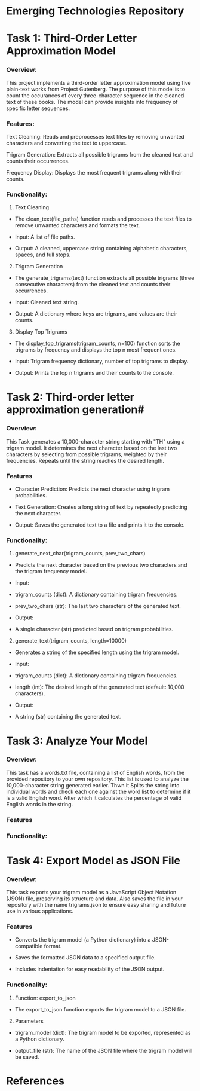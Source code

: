 # Emerging Technologies Repository

# Task 1: Third-Order Letter Approximation Model

### Overview:
This project implements a third-order letter approximation model using five plain-text works from Project Gutenberg. 
The purpose of this model is to count the occurances of every three-character sequence in the cleaned text of these books.
The model can provide insights into frequency of specific letter sequences. 

### Features:

Text Cleaning: Reads and preprocesses text files by removing unwanted characters and converting the text to uppercase.

Trigram Generation: Extracts all possible trigrams from the cleaned text and counts their occurrences.

Frequency Display: Displays the most frequent trigrams along with their counts.

### Functionality:
1. Text Cleaning

- The clean_text(file_paths) function reads and processes the text files to remove unwanted characters and formats the text.

- Input: A list of file paths.

- Output: A cleaned, uppercase string containing alphabetic characters, spaces, and full stops.

2. Trigram Generation

- The generate_trigrams(text) function extracts all possible trigrams (three consecutive characters) from the cleaned text and counts their occurrences.

- Input: Cleaned text string.

- Output: A dictionary where keys are trigrams, and values are their counts.

3. Display Top Trigrams

- The display_top_trigrams(trigram_counts, n=100) function sorts the trigrams by frequency and displays the top n most frequent ones.

- Input: Trigram frequency dictionary, number of top trigrams to display.

- Output: Prints the top n trigrams and their counts to the console.


# Task 2: Third-order letter approximation generation#

### Overview:
This Task generates a 10,000-character string starting with "TH" using a trigram model. 
It determines the next character based on the last two characters by selecting from possible trigrams, weighted by their frequencies. 
Repeats until the string reaches the desired length.

### Features

- Character Prediction: Predicts the next character using trigram probabilities.

- Text Generation: Creates a long string of text by repeatedly predicting the next character.

- Output: Saves the generated text to a file and prints it to the console.

### Functionality:
1. generate_next_char(trigram_counts, prev_two_chars)

- Predicts the next character based on the previous two characters and the trigram frequency model.

- Input:

- trigram_counts (dict): A dictionary containing trigram frequencies.

- prev_two_chars (str): The last two characters of the generated text.

- Output:

- A single character (str) predicted based on trigram probabilities.

2. generate_text(trigram_counts, length=10000)

- Generates a string of the specified length using the trigram model.

- Input:

- trigram_counts (dict): A dictionary containing trigram frequencies.

- length (int): The desired length of the generated text (default: 10,000 characters).

- Output:

- A string (str) containing the generated text.


# Task 3: Analyze Your Model

### Overview:
This task has a words.txt file, containing a list of English words, from the provided repository to your own repository. 
This list is used to analyze the 10,000-character string generated earlier. 
Thwn it Splits the string into individual words and check each one against the word list to determine if it is a valid English word. 
After which it calculates the percentage of valid English words in the string.

### Features



### Functionality:





# Task 4: Export Model as JSON File
### Overview:
This task exports your trigram model as a JavaScript Object Notation (JSON) file, preserving its structure and data. 
Also saves the file in your repository with the name trigrams.json to ensure easy sharing and future use in various applications.

### Features

- Converts the trigram model (a Python dictionary) into a JSON-compatible format.

- Saves the formatted JSON data to a specified output file.

- Includes indentation for easy readability of the JSON output.

### Functionality:

1. Function: export_to_json

  - The export_to_json function exports the trigram model to a JSON file.

2. Parameters

  - trigram_model (dict): The trigram model to be exported, represented as a Python dictionary.

  - output_file (str): The name of the JSON file where the trigram model will be saved.

# References

